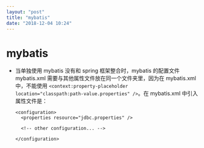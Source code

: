 ```yaml
---
layout: "post"
title: "mybatis"
date: "2018-12-04 10:24"
---
```


# mybatis

- 当单独使用 mybatis 没有和 spring 框架整合时，mybatis 的配置文件 mybatis.xml 需要与其他属性文件放在同一个文件夹里，因为在 mybatis.xml 中，不能使用 `<context:property-placeholder location="classpath:path-value.properties" />`。在 mybatis.xml 中引入属性文件是：
  ```
  <configuration>
    <properties resource="jdbc.properties" />

    <!-- other configuration... -->
    
  </configuration>
  ```
